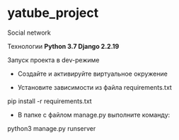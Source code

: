 # yatube_project
Social network

 Технологии
**Python 3.7
Django 2.2.19**
  
Запуск проекта в dev-режиме

- Создайте и активируйте виртуальное окружение

- Установите зависимости из файла requirements.txt

pip install -r requirements.txt

- В папке с файлом manage.py выполните команду:

python3 manage.py runserver